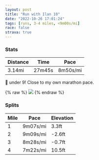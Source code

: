 ```yaml
---
layout: post
title: "Run with Ilan 10"
date: "2022-10-26 17:01:24"
tags: [runs, 3-4 miles, <9m00s/mi]
race: false
strava: true
---
```


### Stats

| Distance | Time | Pace |
|----------|------|------|
|3.14mi|27m45s|8m50s/mi|

💪 under 9! Close to my own marathon pace.

{% raw %}
<img src='https://maps.googleapis.com/maps/api/staticmap?maptype=roadmap&path=enc:ekwwF~cubMw@]y@i@qBaBo@c@i@Gq@a@mA_AkAk@aAk@{@o@ICa@YmAg@gCwA_@]i@[c@OYQMOeAq@W[iAe@c@[YCMX[pAg@`BSj@Wb@yAtA@DJFTKP]bAiCrAoENYFAXJbAd@ZZXDZLZR^^l@ZHHLV^b@b@Vh@PfBtAbB|@l@ThBxAfAJrCpBf@ZFH`@TnA`AhAr@XVh@R^Zd@TTRd@Rz@r@~@p@\RVLRTt@j@l@\h@V\VZP`@Rb@L`@VXh@b@TdAZn@Nb@F`G`BvAh@n@J\Rw@lBUx@e@xAGh@FFHAVWXq@\iA\}AL{@Bo@EIqBFm@EuAYy@Yi@MiA_@iEiA_@[Yc@oAq@g@Q_Au@wBoAwAiAyByAk@W_Aq@sBgA_A{@c@WcAu@c@UwA}@i@Ya@Mk@_@gBeAGAAQc@e@a@[KAC@AJJJvB|@dA|@Z\NFZ@lAv@f@TdAv@`@VPDbAp@n@l@pAv@TBLOJWLs@ZoAj@gBTg@&key=AIzaSyC1MId7bFpkLXNAaYhBSTb8jLyiSqzbDtM&size=800x800&markers=color:yellow|label:S|40.75715,-74.00528&markers=color:green|label:F|40.75641000000003,-74.00369000000002'>
{% endraw %}

### Splits

| Mile | Pace | Elevation |
|------|------|-----------|
|1|9m07s/mi|3.3ft|
|2|9m09s/mi|-2.6ft|
|3|8m28s/mi|-0.7ft|
|4|7m22s/mi|10.5ft|
